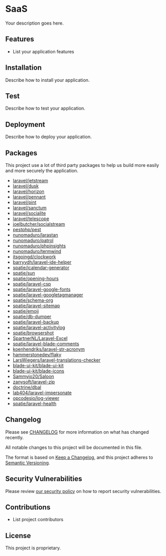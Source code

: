 # SaaS

Your description goes here.

## Features

- List your application features

## Installation

Describe how to install your application.

## Test

Describe how to test your application.

## Deployment

Describe how to deploy your application.

## Packages

This project use a lot of third party packages to help us build more easily and more securely the application.

- [laravel/jetstream](https://jetstream.laravel.com/3.x/introduction.html)
- [laravel/dusk](https://laravel.com/docs/10.x/dusk)
- [laravel/horizon](https://laravel.com/docs/10.x/horizon)
- [laravel/pennant](https://laravel.com/docs/10.x/pennant)
- [laravel/pint](https://laravel.com/docs/10.x/pint)
- [laravel/sanctum](https://laravel.com/docs/10.x/sanctum)
- [laravel/socialite](https://laravel.com/docs/10.x/socialite)
- [laravel/telescope](https://laravel.com/docs/10.x/telescope)
- [joelbutcher/socialstream](https://github.com/joelbutcher/socialstream)
- [pestphp/pest](https://github.com/pestphp/pest)
- [nunomaduro/larastan](https://github.com/nunomaduro/larastan)
- [nunomaduro/patrol](https://github.com/nunomaduro/patrol)
- [nunomaduro/phpinsights](https://github.com/nunomaduro/phpinsights)
- [nunomaduro/termwind](https://github.com/nunomaduro/termwind)
- [itsgoingd/clockwork](https://github.com/itsgoingd/clockwork)
- [barryvdh/laravel-ide-helper](https://github.com/barryvdh/laravel-ide-helper)
- [spatie/icalendar-generator](https://github.com/spatie/icalendar-generator)
- [spatie/sun](https://github.com/spatie/sun)
- [spatie/opening-hours](https://github.com/spatie/opening-hours)
- [spatie/laravel-csp](https://github.com/spatie/laravel-csp)
- [spatie/laravel-google-fonts](https://github.com/spatie/laravel-google-fonts)
- [spatie/laravel-googletagmanager](https://github.com/spatie/laravel-googletagmanager)
- [spatie/schema-org](https://github.com/spatie/schema-org)
- [spatie/laravel-sitemap](https://github.com/spatie/laravel-sitemap)
- [spatie/emoji](https://github.com/spatie/emoji)
- [spatie/db-dumper](https://github.com/spatie/db-dumper)
- [spatie/laravel-backup](https://github.com/spatie/laravel-backup)
- [spatie/laravel-activitylog](https://github.com/spatie/laravel-activitylog)
- [spatie/browsershot](https://github.com/spatie/browsershot)
- [SpartnerNL/Laravel-Excel](https://github.com/SpartnerNL/Laravel-Excel)
- [spatie/laravel-blade-comments](https://github.com/spatie/laravel-blade-comments)
- [koenhendriks/laravel-str-acronym](https://github.com/koenhendriks/laravel-str-acronym)
- [hammerstonedev/flaky](https://github.com/hammerstonedev/flaky)
- [LarsWiegers/laravel-translations-checker](https://github.com/LarsWiegers/laravel-translations-checker)
- [blade-ui-kit/blade-ui-kit](https://github.com/blade-ui-kit/blade-ui-kit)
- [blade-ui-kit/blade-icons](https://github.com/blade-ui-kit/blade-icons)
- [Sammyjo20/Saloon](https://github.com/Sammyjo20/Saloon)
- [zanysoft/laravel-zip](https://github.com/zanysoft/laravel-zip)
- [doctrine/dbal](https://github.com/doctrine/dbal)
- [lab404/laravel-impersonate](https://github.com/lab404/laravel-impersonate)
- [opcodesio/log-viewer](https://github.com/opcodesio/log-viewer)
- [spatie/laravel-health](https://github.com/spatie/laravel-health)

## Changelog

Please see [CHANGELOG](CHANGELOG.md) for more information on what has changed recently.

All notable changes to this project will be documented in this file.

The format is based on [Keep a Changelog](https://keepachangelog.com/en/1.0.0/), and this project adheres to [Semantic Versioning](https://semver.org/spec/v2.0.0.html).

## Security Vulnerabilities

Please review [our security policy](https://gitlab.com/ayctor/outils-cse/outils-cse-app/-/blob/master/SECURITY.md) on how to report security vulnerabilities.

## Contributions

- List project contributors

## License

This project is proprietary.
